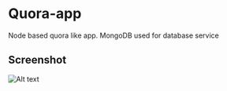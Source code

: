 # Quora-app
Node based quora like app.
MongoDB used for database service
## Screenshot
![Alt text](https://drive.google.com/uc?export=view&id=1_M4m5Xc-ifSuG7ja2sRfpxyDxk4O2itG)